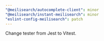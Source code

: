 ```yaml
---
"@meilisearch/autocomplete-client": minor
"@meilisearch/instant-meilisearch": minor
"eslint-config-meilisearch": patch
---
```


Change tester from Jest to Vitest.

